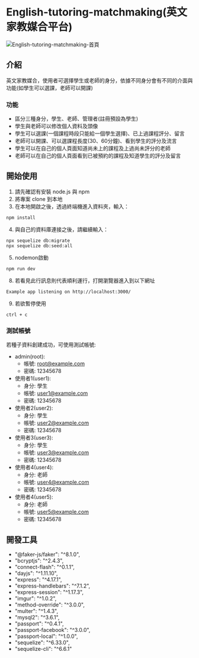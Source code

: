 # English-tutoring-matchmaking(英文家教媒合平台)
![English-tutoring-matchmaking-首頁](./public/image/Recording%202023-10-10%20at%2016.08.00.gif)
## 介紹

英文家教媒合，使用者可選擇學生或老師的身分，依據不同身分會有不同的介面與功能(如學生可以選課，老師可以開課)
### 功能
* 區分三種身分，學生、老師、管理者(註冊預設為學生)
* 學生與老師可以修改個人資料及頭像
* 學生可以選課(一個課程時段只能給一個學生選擇)、已上過課程評分、留言
* 老師可以開課、可以選課程長度(30、60分鐘)、看到學生的評分及流言
* 學生可以在自己的個人頁面知道尚未上的課程及上過尚未評分的老師
* 老師可以在自己的個人頁面看到已被預約的課程及知道學生的評分及留言
## 開始使用

1. 請先確認有安裝 node.js 與 npm
2. 將專案 clone 到本地
3. 在本地開啟之後，透過終端機進入資料夾，輸入：
  ```
  npm install
  ```
4. 與自己的資料庫連接之後，請繼續輸入：
  ```
  npx sequelize db:migrate
  npx sequelize db:seed:all
  ```
5. nodemon啟動
  ```
  npm run dev
  ```
8. 若看見此行訊息則代表順利運行，打開瀏覽器進入到以下網址
  ```
  Example app listening on http://localhost:3000/
  ```
9. 若欲暫停使用
  ```
  ctrl + c
  ```
### 測試帳號
若種子資料創建成功，可使用測試帳號:
+ admin(root):
  - 帳號: root@example.com
  - 密碼: 12345678
+ 使用者1(user1):
  - 身分: 學生
  - 帳號: user1@example.com
  - 密碼: 12345678 
+ 使用者2(user2):
  - 身分: 學生
  - 帳號: user2@example.com
  - 密碼: 12345678 
+ 使用者3(user3):
  - 身分: 學生
  - 帳號: user3@example.com
  - 密碼: 12345678 
+ 使用者4(user4):
  - 身分: 老師
  - 帳號: user4@example.com
  - 密碼: 12345678 
+ 使用者4(user5):
  - 身分: 老師
  - 帳號: user5@example.com
  - 密碼: 12345678 

## 開發工具

* "@faker-js/faker": "^8.1.0",
* "bcryptjs": "^2.4.3",
* "connect-flash": "^0.1.1",
* "dayjs": "^1.11.10",
* "express": "^4.17.1",
* "express-handlebars": "^7.1.2",
* "express-session": "^1.17.3",
* "imgur": "^1.0.2",
* "method-override": "^3.0.0",
* "multer": "^1.4.3",
* "mysql2": "^3.6.1",
* "passport": "^0.4.1",
* "passport-facebook": "^3.0.0",
* "passport-local": "^1.0.0",
* "sequelize": "^6.33.0",
* "sequelize-cli": "^6.6.1"